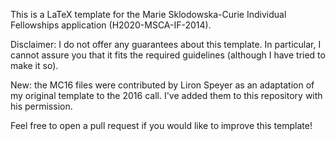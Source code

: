 This is a LaTeX template for the Marie Sklodowska-Curie Individual Fellowships application (H2020-MSCA-IF-2014).

Disclaimer: I do not offer any guarantees about this template. In particular, I cannot assure you that it fits the required guidelines (although I have tried to make it so).

New: the MC16 files were contributed by Liron Speyer as an adaptation of my
original template to the 2016 call. I've added them to this repository with
his permission.

Feel free to open a pull request if you would like to improve this template!